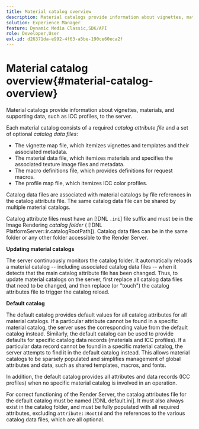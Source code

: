 ```yaml
---
title: Material catalog overview
description: Material catalogs provide information about vignettes, materials, and supporting data, such as ICC profiles, to the server.
solution: Experience Manager
feature: Dynamic Media Classic,SDK/API
role: Developer,User
exl-id: d26371da-e992-4f63-a5be-190ce60eca2f
---
```

# Material catalog overview{#material-catalog-overview}

Material catalogs provide information about vignettes, materials, and supporting data, such as ICC profiles, to the server.

Each material catalog consists of a required *catalog attribute file* and a set of optional *catalog data files*:

* The vignette map file, which itemizes vignettes and templates and their associated metadata. 
* The material data file, which itemizes materials and specifies the associated texture image files and metadata. 
* The macro definitions file, which provides definitions for request macros. 
* The profile map file, which itemizes ICC color profiles.

Catalog data files are associated with material catalogs by file references in the catalog attribute file. The same catalog data file can be shared by multiple material catalogs.

Catalog attribute files must have an [!DNL `.ini`] file suffix and must be in the Image Rendering *catalog folder* ( [!DNL PlatformServer::ir.catalogRootPath]). Catalog data files can be in the same folder or any other folder accessible to the Render Server.

**Updating material catalogs**

The server continuously monitors the catalog folder. It automatically reloads a material catalog -- including associated catalog data files -- when it detects that the main catalog attribute file has been changed. Thus, to update material catalogs on the server, first replace all catalog data files that need to be changed, and then replace (or "touch") the catalog attributes file to trigger the catalog reload.

**Default catalog**

The default catalog provides default values for all catalog attributes for all material catalogs. If a particular attribute cannot be found in a specific material catalog, the server uses the corresponding value from the default catalog instead. Similarly, the default catalog can be used to provide defaults for specific catalog data records (materials and ICC profiles). If a particular data record cannot be found in a specific material catalog, the server attempts to find it in the default catalog instead. This allows material catalogs to be sparsely populated and simplifies management of global attributes and data, such as shared templates, macros, and fonts.

In addition, the default catalog provides all attributes and data records (ICC profiles) when no specific material catalog is involved in an operation.

For correct functioning of the Render Server, the catalog attributes file for the default catalog must be named [!DNL default.ini]. It must also always exist in the catalog folder, and must be fully populated with all required attributes, excluding `attribute::RootId` and the references to the various catalog data files, which are all optional.

<!-- **See also**

`PlatformServer::ir.catalogRootPath` -->
